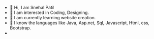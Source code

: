 - 👋 Hi, I am Snehal Patil
- 👀 I am interested in Coding, Designing.
- 🌱 I am currently learning website creation.
- 💞️ I know the languages like Java, Asp.net, Sql, Javascript, Html, css, Bootstrap.
-

<!---
snehalpatil2395/snehalpatil2395 is a ✨ special ✨ repository because its `README.md` (this file) appears on your GitHub profile.
You can click the Preview link to take a look at your changes.
--->
